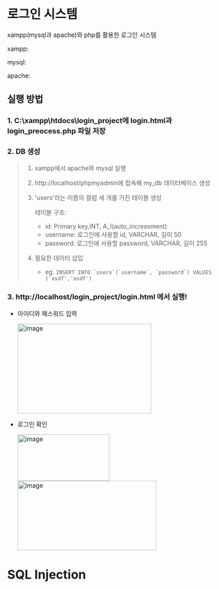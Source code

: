 # 로그인 시스템
xampp(mysql과 apache)와 php를 활용한 로그인 시스템

xampp:

mysql:

apache:

## 실행 방법
### 1. C:\xampp\htdocs\login_project에 login.html과 login_preocess.php 파일 저장
### 2. DB 생성
   > 1) xampp에서 apache와 mysql 실행
   > 2) http://localhost/phpmyadmin에 접속해 my_db 데이터베이스 생성
   > 3) 'users'라는 이름의 컬럼 세 개를 가진 테이블 생성
   >    
   >     테이블 구조:
   >       - id: Primary key,INT, A_I(auto_increasment)
   >       - username: 로그인에 사용할 id, VARCHAR, 길이 50
   >       - password: 로그인에 사용할 password, VARCHAR, 길이 255
   > 5) 필요한 데이터 삽입
   >     - eg. ``` INSERT INTO `users`(`username`, `password`) VALUES ('asdf','asdf') ```
### 3. http://localhost/login_project/login.html 에서 실행!
   - 아이디와 패스워드 입력
     
     <img width="307" height="207" alt="image" src="https://github.com/user-attachments/assets/de39cc64-dbaa-4a51-9ad2-a2826bfef4f2" />
     
   - 로그인 확인
     
     <img width="211" height="107" alt="image" src="https://github.com/user-attachments/assets/15a62195-5fb2-465a-931b-344e7ec54e79" />
     <img width="319" height="160" alt="image" src="https://github.com/user-attachments/assets/ffb45d9f-612f-4768-ab42-fd507854327e" />

# SQL Injection
